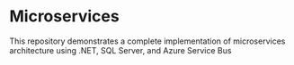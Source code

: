# Microservices
This repository demonstrates a complete implementation of microservices architecture using .NET, SQL Server, and Azure Service Bus
